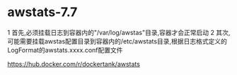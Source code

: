 # awstats-7.7

1 首先,必须挂载日志到容器内的"/var/log/awstas"目录,容器才会正常启动
2 其次,可能需要挂载awstas配置目录到容器内的/etc/awstats目录,根据日志格式定义的LogFormat的awstats.xxxx.conf配置文件

https://hub.docker.com/r/dockertank/awstats